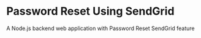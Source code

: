 # Password Reset Using SendGrid

A Node.js backend web application with Password Reset SendGrid feature
